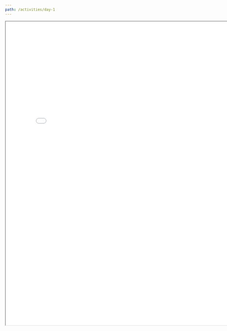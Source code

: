 ```yaml
---
path: /activities/day-1
---
```


<iframe src="/files/activities/day-1.pdf" width="800" height="1000"/>

